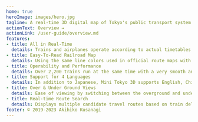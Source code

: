 ```yaml
---
home: true
heroImage: images/hero.jpg
tagline: A real-time 3D digital map of Tokyo's public transport system
actionText: Overview →
actionLink: /user-guide/overview.md
features:
- title: All in Real-Time
  details: Trains and airplanes operate according to actual timetables and real-time delay information
- title: Easy-To-Read Railroad Map
  details: Using the same line colors used in official route maps with appropriate offsets according to the zoom level
- title: Operability and Performance
  details: Over 2,200 trains run at the same time with a very smooth animation even on smartphones
- title: Support for 4 Languages
  details: In addition to Japanese, Mini Tokyo 3D supports English, Chinese (Simplified and Traditional) and Korean
- title: Over & Under Ground Views
  details: Ease of viewing by switching between the overground and underground railway networks
- title: Real-time Route Search
  details: Displays multiple candidate travel routes based on train delays on an easy-to-understand 3D map
footer: © 2019-2023 Akihiko Kusanagi
---
```

